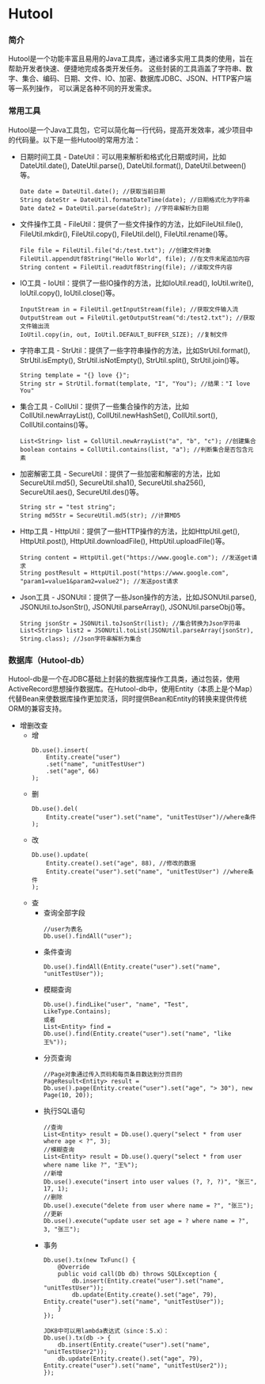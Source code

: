 # Hutool

### 简介
Hutool是一个功能丰富且易用的Java工具库，通过诸多实用工具类的使用，旨在帮助开发者快速、便捷地完成各类开发任务。 这些封装的工具涵盖了字符串、数字、集合、编码、日期、文件、IO、加密、数据库JDBC、JSON、HTTP客户端等一系列操作， 可以满足各种不同的开发需求。

### 常用工具
Hutool是一个Java工具包，它可以简化每一行代码，提高开发效率，减少项目中的代码量。以下是一些Hutool的常用方法：
- 日期时间工具 - DateUtil：可以用来解析和格式化日期或时间，比如DateUtil.date(), DateUtil.parse(), DateUtil.format(), DateUtil.between()等。
    ```
    Date date = DateUtil.date(); //获取当前日期
    String dateStr = DateUtil.formatDateTime(date); //日期格式化为字符串
    Date date2 = DateUtil.parse(dateStr); //字符串解析为日期
    ```

- 文件操作工具 - FileUtil：提供了一些文件操作的方法，比如FileUtil.file(), FileUtil.mkdir(), FileUtil.copy(), FileUtil.del(), FileUtil.rename()等。
    ```
    File file = FileUtil.file("d:/test.txt"); //创建文件对象
    FileUtil.appendUtf8String("Hello World", file); //在文件末尾追加内容
    String content = FileUtil.readUtf8String(file); //读取文件内容
    ```

- IO工具 - IoUtil：提供了一些IO操作的方法，比如IoUtil.read(), IoUtil.write(), IoUtil.copy(), IoUtil.close()等。
    ```
    InputStream in = FileUtil.getInputStream(file); //获取文件输入流
    OutputStream out = FileUtil.getOutputStream("d:/test2.txt"); //获取文件输出流
    IoUtil.copy(in, out, IoUtil.DEFAULT_BUFFER_SIZE); //复制文件
    ```

- 字符串工具 - StrUtil：提供了一些字符串操作的方法，比如StrUtil.format(), StrUtil.isEmpty(), StrUtil.isNotEmpty(), StrUtil.split(), StrUtil.join()等。
    ```
    String template = "{} love {}";
    String str = StrUtil.format(template, "I", "You"); //结果："I love You"
    ```

- 集合工具 - CollUtil：提供了一些集合操作的方法，比如CollUtil.newArrayList(), CollUtil.newHashSet(), CollUtil.sort(), CollUtil.contains()等。
    ```
    List<String> list = CollUtil.newArrayList("a", "b", "c"); //创建集合
    boolean contains = CollUtil.contains(list, "a"); //判断集合是否包含元素
    ```

- 加密解密工具 - SecureUtil：提供了一些加密和解密的方法，比如SecureUtil.md5(), SecureUtil.sha1(), SecureUtil.sha256(), SecureUtil.aes(), SecureUtil.des()等。
    ```
    String str = "test string";
    String md5Str = SecureUtil.md5(str); //计算MD5
    ```

- Http工具 - HttpUtil：提供了一些HTTP操作的方法，比如HttpUtil.get(), HttpUtil.post(), HttpUtil.downloadFile(), HttpUtil.uploadFile()等。
    ```
    String content = HttpUtil.get("https://www.google.com"); //发送get请求
    String postResult = HttpUtil.post("https://www.google.com", "param1=value1&param2=value2"); //发送post请求
    ```

- Json工具 - JSONUtil：提供了一些Json操作的方法，比如JSONUtil.parse(), JSONUtil.toJsonStr(), JSONUtil.parseArray(), JSONUtil.parseObj()等。
    ```
    String jsonStr = JSONUtil.toJsonStr(list); //集合转换为Json字符串
    List<String> list2 = JSONUtil.toList(JSONUtil.parseArray(jsonStr), String.class); //Json字符串解析为集合
    ```

### 数据库（Hutool-db）
Hutool-db是一个在JDBC基础上封装的数据库操作工具类，通过包装，使用ActiveRecord思想操作数据库。在Hutool-db中，使用Entity（本质上是个Map）代替Bean来使数据库操作更加灵活，同时提供Bean和Entity的转换来提供传统ORM的兼容支持。
- 增删改查
    - 增
        ```
        Db.use().insert(
            Entity.create("user")
            .set("name", "unitTestUser")
            .set("age", 66)
        );
        ```
    - 删
        ```
        Db.use().del(
            Entity.create("user").set("name", "unitTestUser")//where条件
        );
        ```
    - 改
        ```
        Db.use().update(
            Entity.create().set("age", 88), //修改的数据
            Entity.create("user").set("name", "unitTestUser") //where条件
        );
        ```
    - 查
        - 查询全部字段
            ```
            //user为表名
            Db.use().findAll("user");
            ```
        - 条件查询
            ```
            Db.use().findAll(Entity.create("user").set("name", "unitTestUser"));
            ```
        - 模糊查询
            ```
            Db.use().findLike("user", "name", "Test", LikeType.Contains);
            或者
            List<Entity> find = Db.use().find(Entity.create("user").set("name", "like 王%"));
            ```
        - 分页查询
            ```
            //Page对象通过传入页码和每页条目数达到分页目的
            PageResult<Entity> result = Db.use().page(Entity.create("user").set("age", "> 30"), new Page(10, 20));
            ```
        - 执行SQL语句
            ```
            //查询
            List<Entity> result = Db.use().query("select * from user where age < ?", 3);
            //模糊查询
            List<Entity> result = Db.use().query("select * from user where name like ?", "王%");
            //新增
            Db.use().execute("insert into user values (?, ?, ?)", "张三", 17, 1);
            //删除
            Db.use().execute("delete from user where name = ?", "张三");
            //更新
            Db.use().execute("update user set age = ? where name = ?", 3, "张三");
            ```
        - 事务
            ```
            Db.use().tx(new TxFunc() {
                @Override
                public void call(Db db) throws SQLException {
                    db.insert(Entity.create("user").set("name", "unitTestUser"));
                    db.update(Entity.create().set("age", 79), Entity.create("user").set("name", "unitTestUser"));
                }
            });

            JDK8中可以用lambda表达式（since：5.x）：
            Db.use().tx(db -> {
                db.insert(Entity.create("user").set("name", "unitTestUser2"));
                db.update(Entity.create().set("age", 79), Entity.create("user").set("name", "unitTestUser2"));
            });
            ```